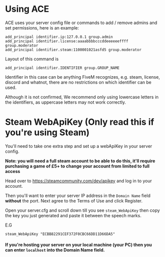 # Using ACE

ACE uses your server config file or commands to add / remove admins and set permissions, here is an example:

```
add_principal identifier.ip:127.0.0.1 group.admin
add_principal identifier.license:aaaabbbbcccddeeeeeeffff group.moderator
add_principal identifier.steam:1100001021asfd5 group.moderator
```
Layout of this command is

```
add_principal identifier.IDENTIFIER group.GROUP_NAME
```

Identifier in this case can be anything FiveM recognizes, e.g. steam, license, discord and whatnot, there are no restrictions on which identifier can be used.



Although it is not confirmed, We recommend only using lowercase letters in the identifiers, as uppercase letters may not work correctly.

# Steam WebApiKey (Only read this if you're using Steam)

You'll need to take one extra step and set up a webApiKey in your server config.

**Note: you will need a full steam account to be able to do this, it'll require purchasing a game of £5+ to change your account from limited to full access**

Head over to https://steamcommunity.com/dev/apikey and log in to your account.

Then you'll want to enter your server IP address in the `Domain Name` field **without** the port. Next agree to the Terms of Use and click Register.

Open your server.cfg and scroll down till you see `steam_WebApiKey` then copy the key you just generated and paste it between the speech marks.

E.G
```
steam_WebApiKey "ECBB82291CEF372F0CBC66DD11D66DA5"
```
#### If you're hosting your server on your local machine (your PC) then you can enter `localhost` into the Domain Name field.

